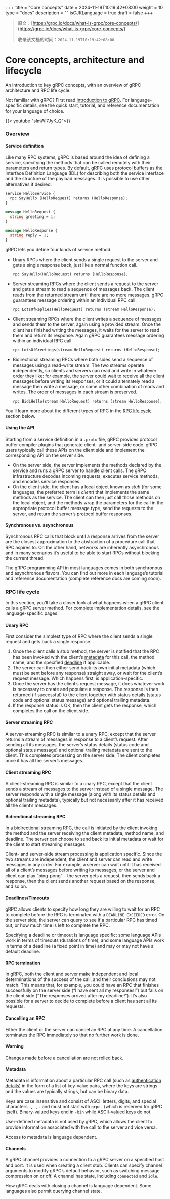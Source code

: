 +++
title = "Core concepts"
date = 2024-11-19T10:19:42+08:00
weight = 10
type = "docs"
description = ""
isCJKLanguage = true
draft = false
+++

> 原文：[https://grpc.io/docs/what-is-grpc/core-concepts/](https://grpc.io/docs/what-is-grpc/core-concepts/)
>
> 收录该文档的时间：`2024-11-19T10:19:42+08:00`

# Core concepts, architecture and lifecycle

An introduction to key gRPC concepts, with an overview of gRPC architecture and RPC life cycle.



Not familiar with gRPC? First read [Introduction to gRPC](https://grpc.io/docs/what-is-grpc/introduction/). For language-specific details, see the quick start, tutorial, and reference documentation for your language of choice.

{{< youtube "sImWl7JyK_Q">}}

### Overview

#### Service definition

Like many RPC systems, gRPC is based around the idea of defining a service, specifying the methods that can be called remotely with their parameters and return types. By default, gRPC uses [protocol buffers](https://developers.google.com/protocol-buffers) as the Interface Definition Language (IDL) for describing both the service interface and the structure of the payload messages. It is possible to use other alternatives if desired.

```proto
service HelloService {
  rpc SayHello (HelloRequest) returns (HelloResponse);
}

message HelloRequest {
  string greeting = 1;
}

message HelloResponse {
  string reply = 1;
}
```

gRPC lets you define four kinds of service method:

- Unary RPCs where the client sends a single request to the server and gets a single response back, just like a normal function call.

  ```proto
  rpc SayHello(HelloRequest) returns (HelloResponse);
  ```

- Server streaming RPCs where the client sends a request to the server and gets a stream to read a sequence of messages back. The client reads from the returned stream until there are no more messages. gRPC guarantees message ordering within an individual RPC call.

  ```proto
  rpc LotsOfReplies(HelloRequest) returns (stream HelloResponse);
  ```

- Client streaming RPCs where the client writes a sequence of messages and sends them to the server, again using a provided stream. Once the client has finished writing the messages, it waits for the server to read them and return its response. Again gRPC guarantees message ordering within an individual RPC call.

  ```proto
  rpc LotsOfGreetings(stream HelloRequest) returns (HelloResponse);
  ```

- Bidirectional streaming RPCs where both sides send a sequence of messages using a read-write stream. The two streams operate independently, so clients and servers can read and write in whatever order they like: for example, the server could wait to receive all the client messages before writing its responses, or it could alternately read a message then write a message, or some other combination of reads and writes. The order of messages in each stream is preserved.

  ```proto
  rpc BidiHello(stream HelloRequest) returns (stream HelloResponse);
  ```

You’ll learn more about the different types of RPC in the [RPC life cycle](https://grpc.io/docs/what-is-grpc/core-concepts/#rpc-life-cycle) section below.

#### Using the API

Starting from a service definition in a `.proto` file, gRPC provides protocol buffer compiler plugins that generate client- and server-side code. gRPC users typically call these APIs on the client side and implement the corresponding API on the server side.

- On the server side, the server implements the methods declared by the service and runs a gRPC server to handle client calls. The gRPC infrastructure decodes incoming requests, executes service methods, and encodes service responses.
- On the client side, the client has a local object known as *stub* (for some languages, the preferred term is *client*) that implements the same methods as the service. The client can then just call those methods on the local object, and the methods wrap the parameters for the call in the appropriate protocol buffer message type, send the requests to the server, and return the server’s protocol buffer responses.

#### Synchronous vs. asynchronous

Synchronous RPC calls that block until a response arrives from the server are the closest approximation to the abstraction of a procedure call that RPC aspires to. On the other hand, networks are inherently asynchronous and in many scenarios it’s useful to be able to start RPCs without blocking the current thread.

The gRPC programming API in most languages comes in both synchronous and asynchronous flavors. You can find out more in each language’s tutorial and reference documentation (complete reference docs are coming soon).

### RPC life cycle

In this section, you’ll take a closer look at what happens when a gRPC client calls a gRPC server method. For complete implementation details, see the language-specific pages.

#### Unary RPC

First consider the simplest type of RPC where the client sends a single request and gets back a single response.

1. Once the client calls a stub method, the server is notified that the RPC has been invoked with the client’s [metadata](https://grpc.io/docs/what-is-grpc/core-concepts/#metadata) for this call, the method name, and the specified [deadline](https://grpc.io/docs/what-is-grpc/core-concepts/#deadlines) if applicable.
2. The server can then either send back its own initial metadata (which must be sent before any response) straight away, or wait for the client’s request message. Which happens first, is application-specific.
3. Once the server has the client’s request message, it does whatever work is necessary to create and populate a response. The response is then returned (if successful) to the client together with status details (status code and optional status message) and optional trailing metadata.
4. If the response status is OK, then the client gets the response, which completes the call on the client side.

#### Server streaming RPC

A server-streaming RPC is similar to a unary RPC, except that the server returns a stream of messages in response to a client’s request. After sending all its messages, the server’s status details (status code and optional status message) and optional trailing metadata are sent to the client. This completes processing on the server side. The client completes once it has all the server’s messages.

#### Client streaming RPC

A client-streaming RPC is similar to a unary RPC, except that the client sends a stream of messages to the server instead of a single message. The server responds with a single message (along with its status details and optional trailing metadata), typically but not necessarily after it has received all the client’s messages.

#### Bidirectional streaming RPC

In a bidirectional streaming RPC, the call is initiated by the client invoking the method and the server receiving the client metadata, method name, and deadline. The server can choose to send back its initial metadata or wait for the client to start streaming messages.

Client- and server-side stream processing is application specific. Since the two streams are independent, the client and server can read and write messages in any order. For example, a server can wait until it has received all of a client’s messages before writing its messages, or the server and client can play “ping-pong” – the server gets a request, then sends back a response, then the client sends another request based on the response, and so on.

#### Deadlines/Timeouts

gRPC allows clients to specify how long they are willing to wait for an RPC to complete before the RPC is terminated with a `DEADLINE_EXCEEDED` error. On the server side, the server can query to see if a particular RPC has timed out, or how much time is left to complete the RPC.

Specifying a deadline or timeout is language specific: some language APIs work in terms of timeouts (durations of time), and some language APIs work in terms of a deadline (a fixed point in time) and may or may not have a default deadline.

#### RPC termination

In gRPC, both the client and server make independent and local determinations of the success of the call, and their conclusions may not match. This means that, for example, you could have an RPC that finishes successfully on the server side (“I have sent all my responses!”) but fails on the client side (“The responses arrived after my deadline!”). It’s also possible for a server to decide to complete before a client has sent all its requests.

#### Cancelling an RPC

Either the client or the server can cancel an RPC at any time. A cancellation terminates the RPC immediately so that no further work is done.

#### Warning

Changes made before a cancellation are not rolled back.

#### Metadata

Metadata is information about a particular RPC call (such as [authentication details](https://grpc.io/docs/guides/auth/)) in the form of a list of key-value pairs, where the keys are strings and the values are typically strings, but can be binary data.

Keys are case insensitive and consist of ASCII letters, digits, and special characters `-`, `_`, `.` and must not start with `grpc-` (which is reserved for gRPC itself). Binary-valued keys end in `-bin` while ASCII-valued keys do not.

User-defined metadata is not used by gRPC, which allows the client to provide information associated with the call to the server and vice versa.

Access to metadata is language dependent.

#### Channels

A gRPC channel provides a connection to a gRPC server on a specified host and port. It is used when creating a client stub. Clients can specify channel arguments to modify gRPC’s default behavior, such as switching message compression on or off. A channel has state, including `connected` and `idle`.

How gRPC deals with closing a channel is language dependent. Some languages also permit querying channel state.
